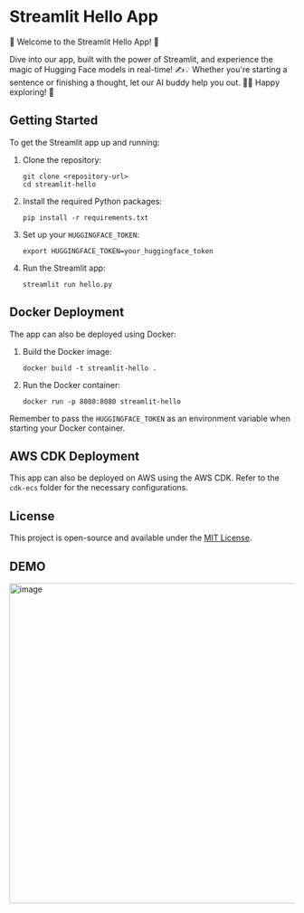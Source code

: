 # Streamlit Hello App

🌟 Welcome to the Streamlit Hello App! 🌟

Dive into our app, built with the power of Streamlit, and experience the magic of Hugging Face models in real-time! ✍️💡 Whether you're starting a sentence or finishing a thought, let our AI buddy help you out. 🤖💬 Happy exploring! 🚀

## Getting Started

To get the Streamlit app up and running:

1. Clone the repository:
   ```
   git clone <repository-url>
   cd streamlit-hello
   ```

2. Install the required Python packages:
   ```
   pip install -r requirements.txt
   ```

3. Set up your `HUGGINGFACE_TOKEN`:
   ```
   export HUGGINGFACE_TOKEN=your_huggingface_token
   ```

4. Run the Streamlit app:
   ```
   streamlit run hello.py
   ```

## Docker Deployment

The app can also be deployed using Docker:

1. Build the Docker image:
   ```
   docker build -t streamlit-hello .
   ```

2. Run the Docker container:
   ```
   docker run -p 8080:8080 streamlit-hello
   ```

Remember to pass the `HUGGINGFACE_TOKEN` as an environment variable when starting your Docker container.

## AWS CDK Deployment

This app can also be deployed on AWS using the AWS CDK. Refer to the `cdk-ecs` folder for the necessary configurations.

## License

This project is open-source and available under the [MIT License](LICENSE).

## DEMO
<img width="566" alt="image" src="https://github.com/fyhao/streamlit-hf-cdk/assets/1223477/48b9d375-c7ea-449a-be57-01e15a460886">

